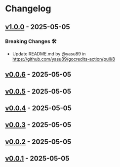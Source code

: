 # Changelog

## [v1.0.0](https://github.com/yasu89/gocredits-action/compare/v0.0.6...v1.0.0) - 2025-05-05
### Breaking Changes 🛠
- Update README.md by @yasu89 in https://github.com/yasu89/gocredits-action/pull/8

## [v0.0.6](https://github.com/yasu89/gocredits-action/compare/v0.0.5...v0.0.6) - 2025-05-05

## [v0.0.5](https://github.com/yasu89/gocredits-action/compare/v0.0.4...v0.0.5) - 2025-05-05

## [v0.0.4](https://github.com/yasu89/gocredits-action/compare/v0.0.3...v0.0.4) - 2025-05-05

## [v0.0.3](https://github.com/yasu89/gocredits-action/compare/v0.0.2...v0.0.3) - 2025-05-05

## [v0.0.2](https://github.com/yasu89/gocredits-action/compare/v0.0.1...v0.0.2) - 2025-05-05

## [v0.0.1](https://github.com/yasu89/gocredits-action/commits/v0.0.1) - 2025-05-05
